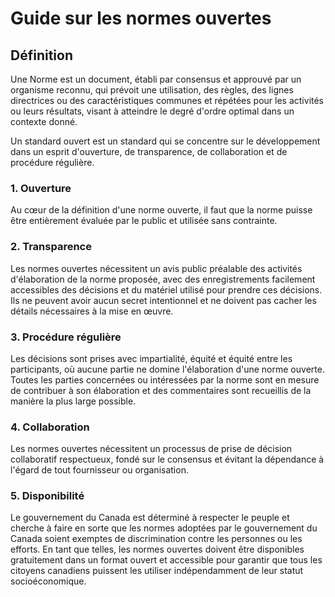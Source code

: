 # Guide sur les normes ouvertes

## Définition

Une Norme est un document, établi par consensus et approuvé par un organisme reconnu, qui prévoit une utilisation, des règles, des lignes directrices ou des caractéristiques communes et répétées pour les activités ou leurs résultats, visant à atteindre le degré d'ordre optimal dans un contexte donné.

Un standard ouvert est un standard qui se concentre sur le développement dans un esprit d'ouverture, de transparence, de collaboration et de procédure régulière.

### 1. Ouverture

Au cœur de la définition d'une norme ouverte, il faut que la norme puisse être entièrement évaluée par le public et utilisée sans contrainte.

### 2. Transparence

Les normes ouvertes nécessitent un avis public préalable des activités d'élaboration de la norme proposée, avec des enregistrements facilement accessibles des décisions et du matériel utilisé pour prendre ces décisions. Ils ne peuvent avoir aucun secret intentionnel et ne doivent pas cacher les détails nécessaires à la mise en œuvre.

### 3. Procédure régulière

Les décisions sont prises avec impartialité, équité et équité entre les participants, où aucune partie ne domine l'élaboration d'une norme ouverte. Toutes les parties concernées ou intéressées par la norme sont en mesure de contribuer à son élaboration et des commentaires sont recueillis de la manière la plus large possible.

### 4. Collaboration

Les normes ouvertes nécessitent un processus de prise de décision collaboratif respectueux, fondé sur le consensus et évitant la dépendance à l'égard de tout fournisseur ou organisation.

### 5. Disponibilité

Le gouvernement du Canada est déterminé à respecter le peuple et cherche à faire en sorte que les normes adoptées par le gouvernement du Canada soient exemptes de discrimination contre les personnes ou les efforts. En tant que telles, les normes ouvertes doivent être disponibles gratuitement dans un format ouvert et accessible pour garantir que tous les citoyens canadiens puissent les utiliser indépendamment de leur statut socioéconomique.
